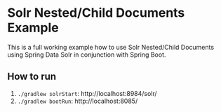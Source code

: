 Solr Nested/Child Documents Example
===================================

This is a full working example how to use Solr Nested/Child Documents using Spring Data Solr in conjunction with Spring Boot.

How to run
----------
1. `./gradlew solrStart`: http://localhost:8984/solr/
3. `./gradlew bootRun`: http://localhost:8085/
